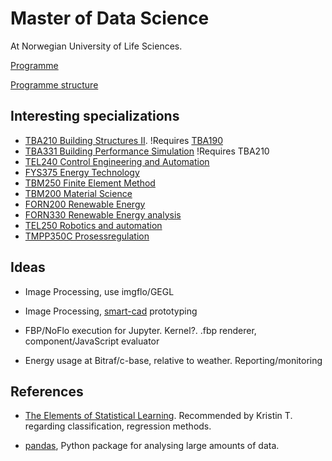 
# Master of Data Science

At Norwegian University of Life Sciences.

[Programme](https://www.nmbu.no/en/studies/study-options/master/master-of-science-in-data-science)

[Programme structure](https://www.nmbu.no/en/studies/study-options/master/master-of-science-in-data-science/programme-structure)

## Interesting specializations

* [TBA210 Building Structures II](https://www.nmbu.no/course/TBA210).
!Requires [TBA190](https://www.nmbu.no/course/TBA190)
* [TBA331 Building Performance Simulation](https://www.nmbu.no/course/TBA331)
!Requires TBA210
* [TEL240 Control Engineering and Automation](https://www.nmbu.no/course/tel240)
* [FYS375 Energy Technology](https://www.nmbu.no/emne/FYS375)
* [TBM250 Finite Element Method](https://www.nmbu.no/emne/TBM250)
* [TBM200 Material Science](https://www.nmbu.no/emne/TBM200)
* [FORN200 Renewable Energy](https://www.nmbu.no/emne/FORN200)
* [FORN330 Renewable Energy analysis](https://www.nmbu.no/emne/FORN330)
* [TEL250 Robotics and automation](https://www.nmbu.no/emne/TEL250)
* [TMPP350C Prosessregulation](https://www.nmbu.no/emne/TMPP350C)


## Ideas

* Image Processing, use imgflo/GEGL
* Image Processing, [smart-cad](https://github.com/jonnor/projects/tree/master/smart-cad) prototyping
* FBP/NoFlo execution for Jupyter. Kernel?. .fbp renderer, component/JavaScript evaluator

* Energy usage at Bitraf/c-base, relative to weather. Reporting/monitoring

## References

* [The Elements of Statistical Learning](https://web.stanford.edu/~hastie/Papers/ESLII.pdf).
Recommended by Kristin T. regarding classification, regression methods.

* [pandas](http://pandas.pydata.org/), Python package for analysing large amounts of data.
